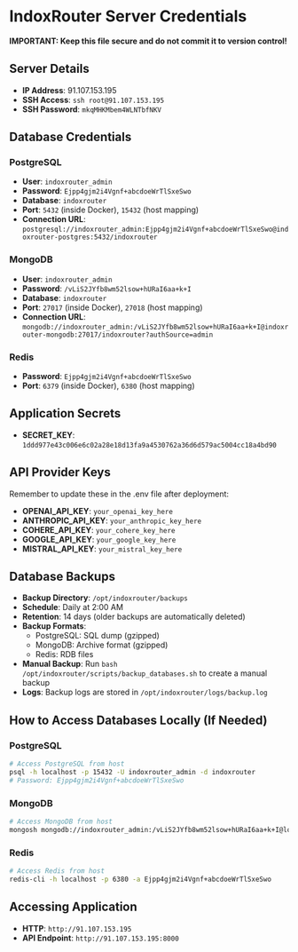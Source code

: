 # IndoxRouter Server Credentials

**IMPORTANT: Keep this file secure and do not commit it to version control!**

## Server Details

- **IP Address**: 91.107.153.195
- **SSH Access**: `ssh root@91.107.153.195`
- **SSH Password**: `mkqMHKMbem4WLNTbfNKV`

## Database Credentials

### PostgreSQL

- **User**: `indoxrouter_admin`
- **Password**: `Ejpp4gjm2i4Vgnf+abcdoeWrTlSxeSwo`
- **Database**: `indoxrouter`
- **Port**: `5432` (inside Docker), `15432` (host mapping)
- **Connection URL**: `postgresql://indoxrouter_admin:Ejpp4gjm2i4Vgnf+abcdoeWrTlSxeSwo@indoxrouter-postgres:5432/indoxrouter`

### MongoDB

- **User**: `indoxrouter_admin`
- **Password**: `/vLiS2JYfb8wm52lsow+hURaI6aa+k+I`
- **Database**: `indoxrouter`
- **Port**: `27017` (inside Docker), `27018` (host mapping)
- **Connection URL**: `mongodb://indoxrouter_admin:/vLiS2JYfb8wm52lsow+hURaI6aa+k+I@indoxrouter-mongodb:27017/indoxrouter?authSource=admin`

### Redis

- **Password**: `Ejpp4gjm2i4Vgnf+abcdoeWrTlSxeSwo`
- **Port**: `6379` (inside Docker), `6380` (host mapping)

## Application Secrets

- **SECRET_KEY**: `1ddd977e43c006e6c02a28e18d13fa9a4530762a36d6d579ac5004cc18a4bd90`

## API Provider Keys

Remember to update these in the .env file after deployment:

- **OPENAI_API_KEY**: `your_openai_key_here`
- **ANTHROPIC_API_KEY**: `your_anthropic_key_here`
- **COHERE_API_KEY**: `your_cohere_key_here`
- **GOOGLE_API_KEY**: `your_google_key_here`
- **MISTRAL_API_KEY**: `your_mistral_key_here`

## Database Backups

- **Backup Directory**: `/opt/indoxrouter/backups`
- **Schedule**: Daily at 2:00 AM
- **Retention**: 14 days (older backups are automatically deleted)
- **Backup Formats**:
  - PostgreSQL: SQL dump (gzipped)
  - MongoDB: Archive format (gzipped)
  - Redis: RDB files
- **Manual Backup**: Run `bash /opt/indoxrouter/scripts/backup_databases.sh` to create a manual backup
- **Logs**: Backup logs are stored in `/opt/indoxrouter/logs/backup.log`

## How to Access Databases Locally (If Needed)

### PostgreSQL

```bash
# Access PostgreSQL from host
psql -h localhost -p 15432 -U indoxrouter_admin -d indoxrouter
# Password: Ejpp4gjm2i4Vgnf+abcdoeWrTlSxeSwo
```

### MongoDB

```bash
# Access MongoDB from host
mongosh mongodb://indoxrouter_admin:/vLiS2JYfb8wm52lsow+hURaI6aa+k+I@localhost:27018/indoxrouter?authSource=admin
```

### Redis

```bash
# Access Redis from host
redis-cli -h localhost -p 6380 -a Ejpp4gjm2i4Vgnf+abcdoeWrTlSxeSwo
```

## Accessing Application

- **HTTP**: `http://91.107.153.195`
- **API Endpoint**: `http://91.107.153.195:8000`
